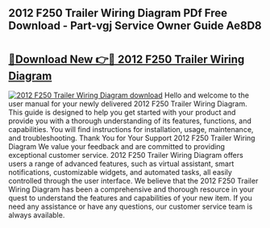 ## 2012 F250 Trailer Wiring Diagram PDf Free Download - Part-vgj Service Owner Guide Ae8D8

# <h2><a href="http://dft478h.blite.top/?on=2012+F250+Trailer+Wiring+Diagram">🔗Download New 👉🔴 2012 F250 Trailer Wiring Diagram</a></h2>

[![2012 F250 Trailer Wiring Diagram download](https://i.imgur.com/lujVjoI.png)](http://dft478h.blite.top/?on=2012+F250+Trailer+Wiring+Diagram)
Hello and welcome to the user manual for your newly delivered 2012 F250 Trailer Wiring Diagram. This guide is designed to help you get started with your product and provide you with a thorough understanding of its features, functions, and capabilities. You will find instructions for installation, usage, maintenance, and troubleshooting. Thank You for Your Support 2012 F250 Trailer Wiring Diagram We value your feedback and are committed to providing exceptional customer service. 2012 F250 Trailer Wiring Diagram offers users a range of advanced features, such as virtual assistant, smart notifications, customizable widgets, and automated tasks, all easily controlled through the user interface. We believe that the 2012 F250 Trailer Wiring Diagram has been a comprehensive and thorough resource in your quest to understand the features and capabilities of your new item. If you need any assistance or have any questions, our customer service team is always available.
